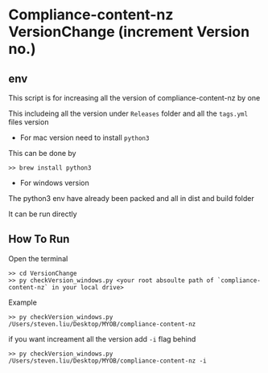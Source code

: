 # Compliance-content-nz VersionChange (increment Version no.)

## env

This script is for increasing all the version of compliance-content-nz by one

This includeing all the version under `Releases` folder and all the `tags.yml` files version

* For mac version need to install `python3` 

This can be done by 

```
>> brew install python3
```

* For windows version 

The python3 env have already been packed and all in dist and build folder

It can be run directly


## How To Run


Open the terminal

```
>> cd VersionChange
>> py checkVersion_windows.py <your root absoulte path of `compliance-content-nz` in your local drive>
```
Example 

```
>> py checkVersion_windows.py /Users/steven.liu/Desktop/MYOB/compliance-content-nz
```
if you want increament all the version add `-i`  flag behind

```
>> py checkVersion_windows.py /Users/steven.liu/Desktop/MYOB/compliance-content-nz -i
```
